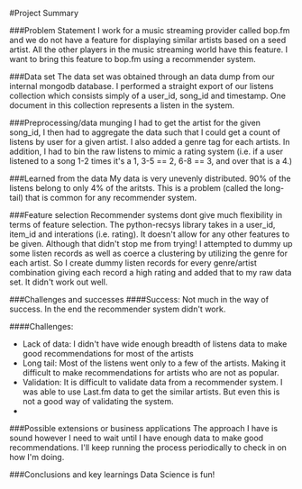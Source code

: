#Project Summary   

###Problem Statement
I work for a music streaming provider called bop.fm and we do not have a feature for displaying similar artists based on a seed artist.  All the other players in the music streaming world have this feature.  I want to bring this feature to bop.fm using a recommender system.

###Data set
The data set was obtained through an data dump from our internal mongodb database.  I performed a straight export of our listens collection which consists simply of a user_id, song_id and timestamp.  One document in this collection represents a listen in the system.

###Preprocessing/data munging
I had to get the artist for the given song_id, I then had to aggregate the data such that I could get a count of listens by user for a given artist.  I also added a genre tag for each artists.  In addition, I had to bin the raw listens to mimic a rating system (i.e. if a user listened to a song 1-2 times it's a 1, 3-5 == 2, 6-8 == 3, and over that is a 4.)

###Learned from the data
My data is very unevenly distributed.  90% of the listens belong to only 4% of the aritsts. This is a problem (called the long-tail) that is common for any recommender system.

###Feature selection
Recommender systems dont give much flexibility in terms of feature selection.  The python-recsys library takes in a user_id, item_id and interations (i.e. rating).  It doesn't allow for any other features to be given.  Although that didn't stop me from trying!  I attempted to dummy up some listen records as well as coerce a clustering by utilizing the genre for each artist.  So I create dummy listen records for every genre/artist combination giving each record a high rating and added that to my raw data set.  It didn't work out well.

###Challenges and successes
####Success:
Not much in the way of success.  In the end the recommender system didn't work.  

####Challenges:
- Lack of data:  I didn't have wide enough breadth of listens data to make good recommendations for most of the artists
- Long tail: Most of the listens went only to a few of the artists.  Making it difficult to make recommendations for artists who are not as popular.
- Validation:  It is difficult to validate data from a recommender system.  I was able to use Last.fm data to get the similar artists.  But even this is not a good way of validating the system.
- 
###Possible extensions or business applications
The approach I have is sound however I need to wait until I have enough data to make good recommendations. I'll keep running the process periodically to check in on how I'm doing.

###Conclusions and key learnings
Data Science is fun!